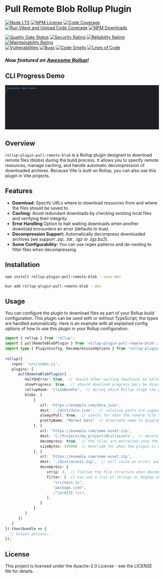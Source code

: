 # Pull Remote Blob Rollup Plugin

[![Node LTS](https://img.shields.io/node/v-lts/rollup-plugin-pull-remote-blob?style=flat&label=node&color=%231B7EBC)](https://nodejs.org/en/download)
[![NPM License](https://img.shields.io/npm/l/rollup-plugin-pull-remote-blob)](https://github.com/aabmets/rollup-plugin-pull-remote-blob/blob/main/LICENSE)
[![Code Coverage](https://codecov.io/gh/aabmets/rollup-plugin-pull-remote-blob/graph/badge.svg?token=462hvG1qHC)](https://codecov.io/gh/aabmets/rollup-plugin-pull-remote-blob)
[![Run Vitest and Upload Code Coverage](https://img.shields.io/github/actions/workflow/status/aabmets/rollup-plugin-pull-remote-blob/vitest-codecov.yaml?label=tests)](https://github.com/aabmets/rollup-plugin-pull-remote-blob/actions/workflows/vitest-codecov.yaml)
[![NPM Downloads](https://img.shields.io/npm/dw/rollup-plugin-pull-remote-blob)](https://www.npmjs.com/package/rollup-plugin-pull-remote-blob)

[![Quality Gate Status](https://sonarcloud.io/api/project_badges/measure?project=aabmets_rollup-plugin-pull-remote-blob&metric=alert_status)](https://sonarcloud.io/summary/new_code?id=aabmets_rollup-plugin-pull-remote-blob)
[![Security Rating](https://sonarcloud.io/api/project_badges/measure?project=aabmets_rollup-plugin-pull-remote-blob&metric=security_rating)](https://sonarcloud.io/summary/new_code?id=aabmets_rollup-plugin-pull-remote-blob)
[![Reliability Rating](https://sonarcloud.io/api/project_badges/measure?project=aabmets_rollup-plugin-pull-remote-blob&metric=reliability_rating)](https://sonarcloud.io/summary/new_code?id=aabmets_rollup-plugin-pull-remote-blob)
[![Maintainability Rating](https://sonarcloud.io/api/project_badges/measure?project=aabmets_rollup-plugin-pull-remote-blob&metric=sqale_rating)](https://sonarcloud.io/summary/new_code?id=aabmets_rollup-plugin-pull-remote-blob)<br/>
[![Vulnerabilities](https://sonarcloud.io/api/project_badges/measure?project=aabmets_rollup-plugin-pull-remote-blob&metric=vulnerabilities)](https://sonarcloud.io/summary/new_code?id=aabmets_rollup-plugin-pull-remote-blob)
[![Bugs](https://sonarcloud.io/api/project_badges/measure?project=aabmets_rollup-plugin-pull-remote-blob&metric=bugs)](https://sonarcloud.io/summary/new_code?id=aabmets_rollup-plugin-pull-remote-blob)
[![Code Smells](https://sonarcloud.io/api/project_badges/measure?project=aabmets_rollup-plugin-pull-remote-blob&metric=code_smells)](https://sonarcloud.io/summary/new_code?id=aabmets_rollup-plugin-pull-remote-blob)
[![Lines of Code](https://sonarcloud.io/api/project_badges/measure?project=aabmets_rollup-plugin-pull-remote-blob&metric=ncloc)](https://sonarcloud.io/summary/new_code?id=aabmets_rollup-plugin-pull-remote-blob)

### _Now featured on [Awesome Rollup!](https://github.com/rollup/awesome)_

## CLI Progress Demo

![Demo](assets/rollup-plugin-pull-remote-blob.gif)

## Overview

`rollup-plugin-pull-remote-blob` is a Rollup plugin designed to download remote files (blobs) during the build process. 
It allows you to specify remote resources, manage caching, and handle automatic decompression of downloaded archives. 
Because Vite is built on Rollup, you can also use this plugin in Vite projects.

## Features

- **Download:** Specify URLs where to download resources from and where the files should be saved to.
- **Caching:** Avoid redundant downloads by checking existing local files and verifying their integrity.
- **Error Handling** Option to halt waiting downloads when another download encounters an error (defaults to true).
- **Decompression Support:** Automatically decompress downloaded archives (we support _.zip_, _.tar_, _.tgz_ or _.tgz.bz2_).
- **Some Configurability:** You can use regex patterns and de-nesting to filter files when decompressing.

## Installation

```bash
npm install rollup-plugin-pull-remote-blob --save-dev
```
```bash
bun add rollup-plugin-pull-remote-blob --dev
```

## Usage
You can configure the plugin to download files as part of your Rollup build configuration. 
This plugin can be used with or without TypeScript; the types are handled automatically. 
Here is an example with all explained config options of how to use this plugin in your Rollup configuration:

```typescript
import { rollup } from 'rollup';
import { pullRemoteBlobPlugin } from 'rollup-plugin-pull-remote-blob';
import type { PluginConfig, DecompressionOptions } from 'rollup-plugin-pull-remote-blob';

rollup({
   input: 'src/index.js',
   plugins: [
      pullRemoteBlobPlugin({
         haltOnError: true,  // should other waiting downloads be halted when an error is encountered? Default is true
         showProgress: true,  // should download progress bars be displayed in the console? Default is true
         rollupHook: "closeBundle",  // during which Rollup stage the plugin should be executed? Default is "closeBundle"
         blobs: [
             {
                url: 'https://example.com/data.json',
                dest: './dist/data.json',  // relative paths are supported
                alwaysPull: true,  // useful for when the remote file contents are guaranteed to change
                prettyName: "Market Data"  // Alternate name to display in progress display instead of 'data.json'
             }, {
                url: 'https://example.com/some-asset.zip',
                dest: 'C:/Projects/my_project/dist/assets',  // absolute paths are also supported
                decompress: true,  // the files are extracted into the structure they have in the archive
                sizeBytes: 345000  // Override for when the plugin is unable to determine the remote file size
             }, {
                url: 'https://example.com/some-asset.zip',
                dest: './dist/assets.zip',  // will raise an error; path must be a directory when decompressing
                decompress: {
                   strip: 3,  // flatten the file structure when decompressing the archive by amount levels
                   filter: [  // can use a list of strings or RegExp objects to filter archive contents
                      "src/main.js", 
                      "package.json",
                      /^\w\d{3}.txt/,
                   ],  
                }
             }
         ]
      })
   ]
}).then(bundle => {
  // Output options...
});
```

## License
This project is licensed under the Apache-2.0 License - see the LICENSE file for details.
